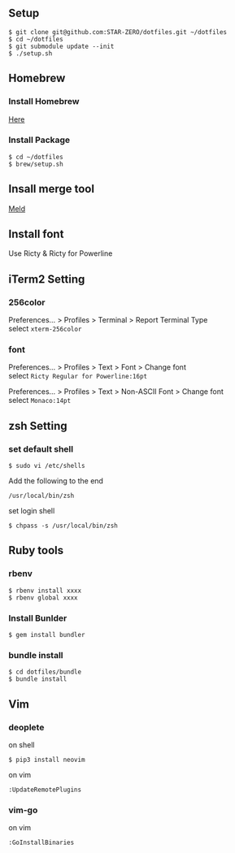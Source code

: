 ## Setup

```
$ git clone git@github.com:STAR-ZERO/dotfiles.git ~/dotfiles
$ cd ~/dotfiles
$ git submodule update --init
$ ./setup.sh
```

## Homebrew

### Install Homebrew

[Here](http://brew.sh/)

### Install Package

```
$ cd ~/dotfiles
$ brew/setup.sh
```

## Insall merge tool

[Meld](https://yousseb.github.io/meld/)

## Install font

Use Ricty & Ricty for Powerline

## iTerm2 Setting

### 256color

Preferences… > Profiles > Terminal > Report Terminal Type  
select `xterm-256color`

### font

Preferences… > Profiles > Text > Font > Change font  
select `Ricty Regular for Powerline:16pt`

Preferences… > Profiles > Text > Non-ASCII Font > Change font  
select `Monaco:14pt`

## zsh Setting

### set default shell

```
$ sudo vi /etc/shells
```

Add the following to the end

```
/usr/local/bin/zsh
```

set login shell

```
$ chpass -s /usr/local/bin/zsh
```

## Ruby tools

### rbenv

```
$ rbenv install xxxx
$ rbenv global xxxx
```

### Install Bunlder

```
$ gem install bundler
```

### bundle install

```
$ cd dotfiles/bundle
$ bundle install
```

## Vim

### deoplete

on shell

```
$ pip3 install neovim
```

on vim

```
:UpdateRemotePlugins
```

### vim-go

on vim

```
:GoInstallBinaries
```